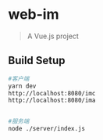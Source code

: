 # web-im

> A Vue.js project

## Build Setup

```bash
#客户端
yarn dev
http://localhost:8080/imc
http://localhost:8080/ima


#服务端
node ./server/index.js
```
